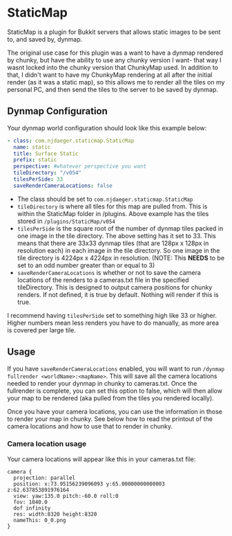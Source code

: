 # StaticMap

StaticMap is a plugin for Bukkit servers that allows static images to be sent to, and saved by, dynmap.

The original use case for this plugin was a want to have a dynmap rendered by chunky, but have the ability to use any chunky version I want- that way I wasnt locked into the chunky version that ChunkyMap used. In addition to that, I didn't want to have my ChunkyMap rendering at all after the initial render (as it was a static map), so this allows me to render all the tiles on my personal PC, and then send the tiles to the server to be saved by dynmap.

## Dynmap Configuration
Your dynmap world configuration should look like this example below:
```yaml
- class: com.njdaeger.staticmap.StaticMap
  name: static
  title: Surface Static
  prefix: static
  perspective: #whatever perspective you want
  tileDirectory: "/v054" 
  tilesPerSide: 33
  saveRenderCameraLocations: false
```

- The class should be set to `com.njdaeger.staticmap.StaticMap`
- `tileDirectory` is where all tiles for this map are pulled from. This is within the StaticMap folder in /plugins. Above example has the tiles stored in `/plugins/StaticMap/v054`
- `tilesPerSide` is the square root of the number of dynmap tiles packed in one image in the tile directory. The above setting has it set to 33. This means that there are 33x33 dynmap tiles (that are 128px x 128px in resolution each) in each image in the tile directory. So one image in the tile directory is 4224px x 4224px in resolution. (NOTE: This __NEEDS__ to be set to an odd number greater than or equal to 3)
- `saveRenderCameraLocations` is whether or not to save the camera locations of the renders to a cameras.txt file in the specified tileDirectory. This is designed to output camera positions for chunky renders. If not defined, it is true by default. Nothing will render if this is true.

I recommend having `tilesPerSide` set to something high like 33 or higher. Higher numbers mean less renders you have to do manually, as more area is covered per large tile.

## Usage

If you have `saveRenderCameraLocations` enabled, you will want to run `/dynmap fullrender <worldName>:<mapName>`. This will save all the camera locations needed to render your dynmap in chunky to cameras.txt. Once the fullrender is complete, you can set this option to false, which will then allow your map to be rendered (aka pulled from the tiles you rendered locally).

Once you have your camera locations, you can use the information in those to render your map in chunky. See below how to read the printout of the camera locations and how to use that to render in chunky.


### Camera location usage

Your camera locations will appear like this in your cameras.txt file:
```
camera {
  projection: parallel
  position: x:73.95156239096093 y:65.00000000000003 z:62.637853891976164
  view: yaw:135.0 pitch:-60.0 roll:0
  fov: 1040.0
  dof infinity
  res: width:8320 height:8320
  nameThis: 0_0.png
}
```
